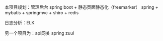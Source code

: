 本项目规划：管理后台
spring boot + 静态页面静态化（freemarker）
spring + mybatis + springmvc + shiro + redis
 
 日志分析：ELK

另一个项目为：api网关 
spring zuul